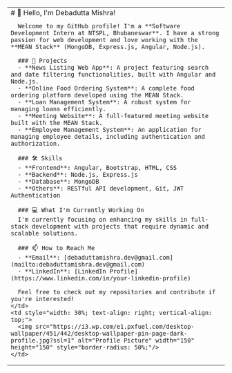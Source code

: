 
<table>
  <tr>
    <td style="vertical-align: top; width: 70%;">
      # 👋 Hello, I'm Debadutta Mishra!

      Welcome to my GitHub profile! I'm a **Software Development Intern at NTSPL, Bhubaneswar**. I have a strong passion for web development and love working with the **MEAN Stack** (MongoDB, Express.js, Angular, Node.js).

      ### 🚀 Projects
      - **News Listing Web App**: A project featuring search and date filtering functionalities, built with Angular and Node.js.
      - **Online Food Ordering System**: A complete food ordering platform developed using the MEAN Stack.
      - **Loan Management System**: A robust system for managing loans efficiently.
      - **Meeting Website**: A full-featured meeting website built with the MEAN Stack.
      - **Employee Management System**: An application for managing employee details, including authentication and authorization.

      ### 🛠️ Skills
      - **Frontend**: Angular, Bootstrap, HTML, CSS
      - **Backend**: Node.js, Express.js
      - **Database**: MongoDB
      - **Others**: RESTful API development, Git, JWT Authentication

      ### 💻 What I'm Currently Working On
      I'm currently focusing on enhancing my skills in full-stack development with projects that require dynamic and scalable solutions.

      ### 📫 How to Reach Me
      - **Email**: [debaduttamishra.dev@gmail.com](mailto:debaduttamishra.dev@gmail.com)
      - **LinkedIn**: [LinkedIn Profile](https://www.linkedin.com/in/your-linkedin-profile)

      Feel free to check out my repositories and contribute if you're interested!
    </td>
    <td style="width: 30%; text-align: right; vertical-align: top;">
      <img src="https://i3.wp.com/e1.pxfuel.com/desktop-wallpaper/451/442/desktop-wallpaper-pin-page-dark-profile.jpg?ssl=1" alt="Profile Picture" width="150" height="150" style="border-radius: 50%;"/>
    </td>
  </tr>
</table>
